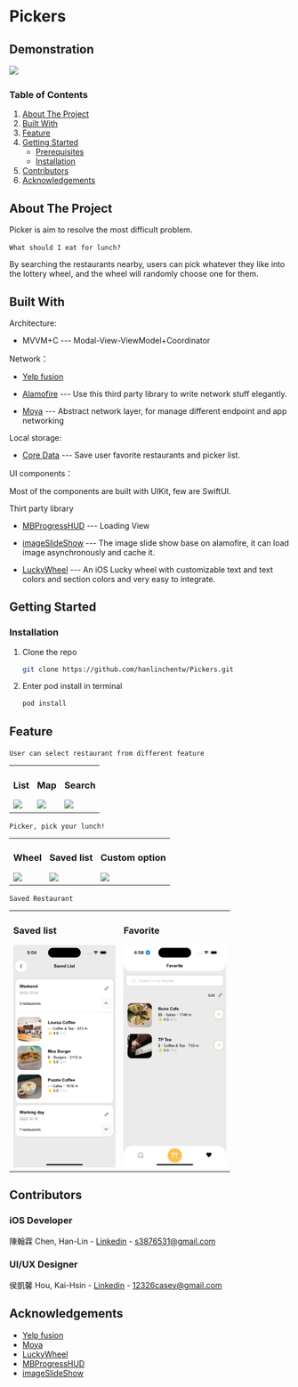 # Pickers

## Demonstration
<img src="../Pickers/ScreenShot/Demo.gif" height="500">

### Table of Contents
<ol>
  <li>
    <a href="#about-the-project">About The Project</a>
  </li>
  <li><a href="#built-with">Built With</a></li>
  <li><a href="#feature">Feature</a></li>
  <li>
    <a href="#getting-started">Getting Started</a>
    <ul>
      <li><a href="#prerequisites">Prerequisites</a></li>
      <li><a href="#installation">Installation</a></li>
    </ul>
  </li>
  <li><a href="#contributors">Contributors</a></li>
  <li><a href="#acknowledgements">Acknowledgements</a></li>
</ol>

<!-- ABOUT THE PROJECT -->
## About The Project

Picker is aim to resolve the most difficult problem.

`What should I eat for lunch?`

By searching the restaurants nearby, users can pick whatever they like into the lottery wheel, and the wheel will randomly choose one for them.

## Built With
Architecture:
- MVVM+C 
  --- Modal-View-ViewModel+Coordinator

Network：
- [Yelp fusion](https://www.yelp.com/developers/documentation/v3)

- [Alamofire](https://github.com/Alamofire/Alamofire)
  --- Use this third party library to write network stuff elegantly.

- [Moya](https://github.com/Moya/Moya)
  --- Abstract network layer, for manage different endpoint and app networking

Local storage:
- [Core Data](https://developer.apple.com/documentation/coredata)
  --- Save user favorite restaurants and picker list.

UI components：

Most of the components are built with UIKit, few are SwiftUI.

Thirt party library

- [MBProgressHUD](https://github.com/jdg/MBProgressHUD)
  --- Loading View

- [imageSlideShow](https://github.com/zvonicek/ImageSlideshow)
  --- The image slide show base on alamofire, it can load image asynchronously and cache it.
- [LuckyWheel](https://github.com/AhmedNasserSh/iOSLuckyWheel)
  --- An iOS Lucky wheel with customizable text and text colors and section colors and very easy to integrate.

<!-- GETTING STARTED -->

## Getting Started

### Installation

1. Clone the repo
   ```sh
   git clone https://github.com/hanlinchentw/Pickers.git
   ```
2. Enter pod install in terminal
   ```Swift
   pod install
   ```

<!-- Fsage -->

## Feature
`User can select restaurant from different feature`

<table>
  <tr>
    <td>
      <h3>List</h3>
      <img src="../Pickers/ScreenShot/Main-1.png" height="370">
    </td>
    <td>
      <h3>Map</h3>
      <img src="../Pickers/ScreenShot/Map-1.png" height="370">
    </td>
    <td>
      <h3>Search</h3>
      <img src="../Pickers/ScreenShot/Search-2.png" height="370">
    </td>
  </tr>
</table>

`Picker, pick your lunch!`
<table>
  <tr>
    <td>
      <h3>Wheel</h3>
      <img src="../Pickers/ScreenShot/Spin-demo-1.gif" height="370">
    </td>
    <td>
      <h3>Saved list</h3>
      <img src="../Pickers/ScreenShot/List-2.png" height="370">
    </td>
    <td>
      <h3>Custom option</h3>
      <img src="../Pickers/ScreenShot/CUstom-option.png" height="370">
    </td>
  </tr>
</table>


`Saved Restaurant`
<table>
  <tr>
    <td>
      <h3>Saved list</h3>
      <img src="./ScreenShot/List-1.png" height="400">
    </td>
    <td>
      <h3>Favorite</h3>
      <img src="./ScreenShot/Favorite-1.png" height="400">
    </td>
  </tr>
</table>
<!-- Contributors -->

## Contributors

### iOS Developer

陳翰霖 Chen, Han-Lin - [Linkedin](https://www.linkedin.com/in/han-lin-chen-07b635200/) - s3876531@gmail.com

### UI/UX Designer

侯凱馨 Hou, Kai-Hsin - [Linkedin](https://www.linkedin.com/in/caseyhou/) - 12326casey@gmail.com

<!-- ACKNOWLEDGEMENTS -->

## Acknowledgements

- [Yelp fusion](https://www.yelp.com/developers/documentation/v3)
- [Moya](https://github.com/Moya/Moya)
- [LuckyWheel](https://github.com/AhmedNasserSh/iOSLuckyWheel)
- [MBProgressHUD](https://github.com/jdg/MBProgressHUD)
- [imageSlideShow](https://github.com/zvonicek/ImageSlideshow)
